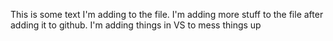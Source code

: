 This is some text I'm adding to the file. I'm adding more stuff to the file after adding it to github. I'm adding things in VS to mess things up


